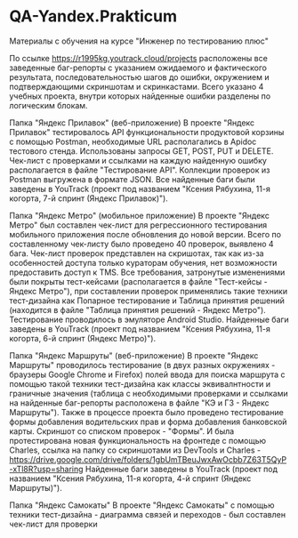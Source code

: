 # QA-Yandex.Prakticum
Материалы с обучения на курсе "Инженер по тестированию плюс"

По ссылке https://r1995kg.youtrack.cloud/projects расположены все заведенные баг-репорты с указанием ожидаемого и фактического результата, последовательностью шагов до ошибки, окружением и подтверждающими скриншотам и скринкастами. Всего указано 4 учебных проекта, внутри которых найденные ошибки разделены по логическим блокам.

Папка "Яндекс Прилавок" (веб-приложение)
В проекте "Яндекс Прилавок" тестировалось API функциональности продуктовой корзины с помощью Postman, необходимые URL располагались в Apidoc тестового стенда. Использованы запросы GET, POST, PUT и DELETE.
Чек-лист с проверками и ссылками на каждую найденную ошибку располагается в файле "Тестирование API".
Коллекции проверок из Postman выгружена в формате JSON.
Все найденные баги были заведены в YouTrack (проект под названием "Ксения Рябухина, 11-я когорта, 7-й спринт (Яндекс Прилавок)").

Папка "Яндекс Метро" (мобильное приложение)
В проекте "Яндекс Метро" был составлен чек-лист для регрессионного тестирования мобильного приложения после обновления до новой версии. Всего по составленному чек-листу было проведено 40 проверок, выявлено 4 бага. Чек-лист проверок представлен на скришотах, так как из-за особенностей доступа только кураторам обучения, нет возможности предоставить доступ к TMS. 
Все требования, затронутые изменениями были покрыты тест-кейсами (располагается в файле "Тест-кейсы - Яндекс Метро"), при составлении проверок применялись такие техники тест-дизайна как Попарное тестирование и Таблица принятия решений (находится в файле "Таблица принятия решений - Яндекс Метро").
Тестирование проводилось в эмуляторе Android Studio.
Найденные баги заведены в YouTrack (проект под названием "Ксения Рябухина, 11-я когорта, 6-й спринт (Яндекс Метро)").

Папка "Яндекс Маршруты" (веб-приложение)
В проекте "Яндекс Маршруты" проводилось тестирование (в двух разных окружениях - браузеры Google Chrome и Firefox) полей ввода для поиска маршрута с помощью такой техники тест-дизайна как классы эквивалнтности и граничные значения (таблица с необходимыми проверками и ссылками на найденные баг-репорты расположена в файле "КЭ и ГЗ - Яндекс Маршруты").
Также в процессе проекта было проведено тестирование формы добавления водительских прав и форма добавления банковской карты. Скриншот со списком проверок - "Формы".
И была протестирована новая функциональность на фронтеде с помощью Charles, ссылка на папку со скриншотами из DevTools и Charles - https://drive.google.com/drive/folders/1gbUmTBeuJwxAwOcbb7Z63T5QyP-xTl8R?usp=sharing
Найденные баги заведены в YouTrack (проект под названием "Ксения Рябухина, 11-я когорта, 4-й спринт (Яндекс Маршруты)").

Папка "Яндекс Самокаты"
В проекте "Яндекс Самокаты" с помощью техники тест-дизайна - диаграмма связей и переходов - был составлен чек-лист для проверки 